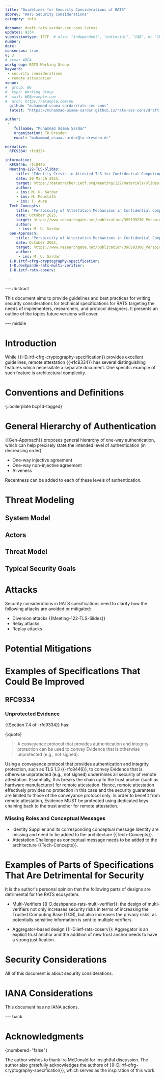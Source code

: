 ```yaml
---
title: "Guidelines for Security Considerations of RATS"
abbrev: "RATS Security Considerations"
category: info

docname: draft-rats-sardar-sec-cons-latest
updates: 9334
submissiontype: IETF  # also: "independent", "editorial", "IAB", or "IRTF"
number:
date:
consensus: true
v: 3
# area: AREA
workgroup: RATS Working Group
keyword:
 - security considerations
 - remote attestation
venue:
#  group: WG
#  type: Working Group
#  mail: WG@example.com
#  arch: https://example.com/WG
  github: "muhammad-usama-sardar/rats-sec-cons"
  latest: "https://muhammad-usama-sardar.github.io/rats-sec-cons/draft-rats-sardar-sec-cons.html"

author:
 -
    fullname: "Muhammad Usama Sardar"
    organization: TU Dresden
    email: "muhammad_usama.sardar@tu-dresden.de"

normative:
  RFC9334: rfc9334

informative:
  RFC8446: rfc8446
  Meeting-122-TLS-Slides:
     title: "Identity Crisis in Attested TLS for Confidential Computing"
     date: 20 March 2025,
     target: https://datatracker.ietf.org/meeting/122/materials/slides-122-tls-identity-crisis-00
     author:
     - ins: M. U. Sardar
     - ins: M. Moustafa
     - ins: T. Aura
  Tech-Concepts:
     title: "Perspicuity of Attestation Mechanisms in Confidential Computing: Technical Concepts"
     date: October 2025,
     target: https://www.researchgate.net/publication/396199290_Perspicuity_of_Attestation_Mechanisms_in_Confidential_Computing_Technical_Concepts
     author:
      - ins: M. U. Sardar
  Gen-Approach:
     title: "Perspicuity of Attestation Mechanisms in Confidential Computing: General Approach"
     date: October 2025,
     target: https://www.researchgate.net/publication/396593308_Perspicuity_of_Attestation_Mechanisms_in_Confidential_Computing_General_Approach
     author:
      - ins: M. U. Sardar
  I-D.irtf-cfrg-cryptography-specification:
  I-D.deshpande-rats-multi-verifier:
  I-D.ietf-rats-coserv:

...
```


--- abstract

This document aims to provide guidelines and best practices for writing
   security considerations for technical specifications for RATS
   targeting the needs of implementers, researchers, and protocol
   designers. It presents an outline of the topics future versions will cover.


--- middle

# Introduction

While {{I-D.irtf-cfrg-cryptography-specification}} provides excellent guidelines, remote attestation {{-rfc9334}}
has several distinguishing features which necessitate a separate document.
One specific example of such feature is architectural complexity.


# Conventions and Definitions

{::boilerplate bcp14-tagged}

# General Hierarchy of Authentication
{{Gen-Approach}} proposes general hierarchy of one-way authentication, which can help precisely
state the intended level of authentication (in decreasing order):

* One-way injective agreement
* One-way non-injective agreement
* Aliveness

Recentness can be added to each of these levels of authentication.

# Threat Modeling

## System Model

## Actors

## Threat Model

## Typical Security Goals

# Attacks

Security considerations in RATS specifications need to clarify how the following attacks are avoided or mitigated:

* Diversion attacks {{Meeting-122-TLS-Slides}}
* Relay attacks
* Replay attacks

# Potential Mitigations

# Examples of Specifications That Could Be Improved

## RFC9334

### Unprotected Evidence
{{Section 7.4 of -rfc9334}} has:

{:quote}
>  A conveyance protocol that provides authentication and integrity protection can be used to convey Evidence that is otherwise unprotected (e.g., not signed).

Using a conveyance protocol that provides authentication and integrity protection, such as TLS 1.3 {{-rfc8446}},
to convey Evidence that is otherwise unprotected (e.g., not signed) undermines all security of remote attestation.
Essentially, this breaks the chain up to the trust anchor (such as hardware manufacturer) for remote attestation.
Hence, remote attestation effectively provides no protection in this case and the security guarantees are limited
to those of the conveyance protocol only. In order to benefit from remote attestation, Evidence MUST be protected
using dedicated keys chaining back to the trust anchor for remote attestation.

### Missing Roles and Conceptual Messages
* Identity Supplier and its corresponding conceptual message Identity are missing and need to be added to the architecture {{Tech-Concepts}}.
* Attestation Challenge as conceptual message needs to be added to the architecture {{Tech-Concepts}}.

# Examples of Parts of Specifications That Are Detrimental for Security

It is the author's personal opinion that the following parts of designs are detrimental for the RATS ecosystem:

* Multi-Verifiers {{I-D.deshpande-rats-multi-verifier}}: the design of multi-verifiers not only increases security risks
in terms of increasing the Trusted Computing Base (TCB), but also increases the privacy risks, as potentially sensitive
information is sent to multiple verifiers.

* Aggregator-based design {{I-D.ietf-rats-coserv}}: Aggregator is an explicit trust anchor and the addition of new
trust anchor needs to have a strong justification.


# Security Considerations

All of this document is about security considerations.



# IANA Considerations

This document has no IANA actions.


--- back

# Acknowledgments
{:numbered="false"}

The author wishes to thank Ira McDonald for insightful discussion.
The author also gratefully acknowledges the authors of {{I-D.irtf-cfrg-cryptography-specification}}, which
serves as the inspiration of this work.
